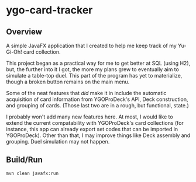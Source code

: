 # ygo-card-tracker

## Overview

A simple JavaFX application that I created to help me keep track of my Yu-Gi-Oh! card collection.

This project began as a practical way for me to get better at SQL (using H2), but, the further into it I got, the more my plans grew to eventually aim to simulate a table-top duel. This part of the program has yet to materialize, though a broken button remains on the main menu.

Some of the neat features that *did* make it in include the automatic acquisition of card information from YGOProDeck's API, Deck construction, and grouping of cards. (Those last two are in a rough, but functional, state.)

I probably won't add many new features here. At most, I would like to extend the current compatability with YGOProDeck's card collections (for instance, this app can already export set codes that can be imported in YGOProDeck). Other than that, I may improve things like Deck assembly and grouping. Duel simulation may not happen.

## Build/Run

```
mvn clean javafx:run
```
